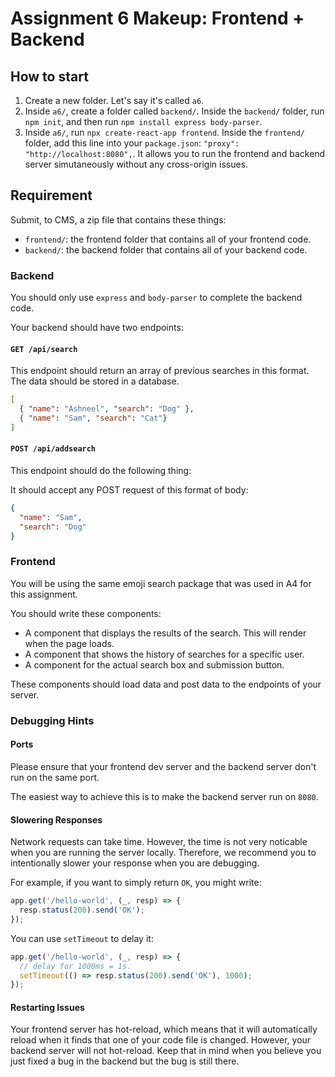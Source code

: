 # Assignment 6 Makeup: Frontend + Backend

## How to start

1. Create a new folder. Let's say it's called `a6`.
2. Inside `a6/`, create a folder called `backend/`. Inside the `backend/` folder, run `npm init`,
   and then run `npm install express body-parser`.
3. Inside `a6/`, run `npx create-react-app frontend`. Inside the `frontend/` folder, add this line
   into your `package.json`: `"proxy": "http://localhost:8080",`. It allows you to run the frontend
   and backend server simutaneously without any cross-origin issues.

## Requirement

Submit, to CMS, a zip file that contains these things:

- `frontend/`: the frontend folder that contains all of your frontend code.
- `backend/`: the backend folder that contains all of your backend code.

### Backend

You should only use `express` and `body-parser` to complete the backend code.

Your backend should have two endpoints:

#### `GET /api/search`

This endpoint should return an array of previous searches in this format. The data should be stored in a database.

```json
[
  { "name": "Ashneel", "search": "Dog" },
  { "name": "Sam", "search": "Cat"}
]
```

#### `POST /api/addsearch`

This endpoint should do the following thing:

It should accept any POST request of this format of body:

```json
{
  "name": "Sam",
  "search": "Dog"
}
```

### Frontend

You will be using the same emoji search package that was used in A4 for this assignment.

You should write these components:

- A component that displays the results of the search. This will render when the page loads. 
- A component that shows the history of searches for a specific user. 
- A component for the actual search box and submission button. 

These components should load data and post data to the endpoints of your server.

### Debugging Hints

#### Ports

Please ensure that your frontend dev server and the backend server don't run on the same port.

The easiest way to achieve this is to make the backend server run on `8080`.

#### Slowering Responses

Network requests can take time. However, the time is not very noticable when you are running the
server locally. Therefore, we recommend you to intentionally slower your response when you are
debugging.

For example, if you want to simply return `OK`, you might write:

```javascript
app.get('/hello-world', (_, resp) => {
  resp.status(200).send('OK');
});
```

You can use `setTimeout` to delay it:

```javascript
app.get('/hello-world', (_, resp) => {
  // delay for 1000ms = 1s.
  setTimeout(() => resp.status(200).send('OK'), 1000);
});
```

#### Restarting Issues

Your frontend server has hot-reload, which means that it will automatically reload when it finds
that one of your code file is changed. However, your backend server will not hot-reload. Keep that
in mind when you believe you just fixed a bug in the backend but the bug is still there.
